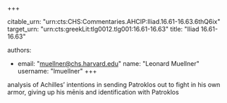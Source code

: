 +++


citable_urn: "urn:cts:CHS:Commentaries.AHCIP:Iliad.16.61-16.63.6thQ6ix"
target_urn: "urn:cts:greekLit:tlg0012.tlg001:16.61-16.63"
title: "Iliad 16.61-16.63"

authors:
- email: "muellner@chs.harvard.edu"
  name: "Leonard Muellner"
  username: "lmuellner"
+++

<p>analysis of Achilles’ intentions in sending Patroklos out to fight in his own armor, giving up his mēnis and identification with Patroklos</p>